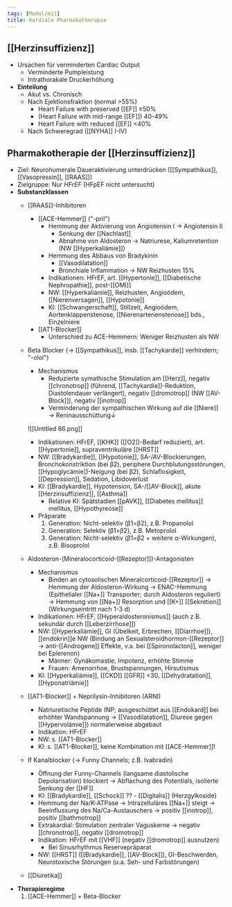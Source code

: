```yaml
---
tags: [Modul/m11]
title: Kardiale Pharmakotherapie
---
```

## [[Herzinsuffizienz]]

- Ursachen für verminderten Cardiac Output
    - Verminderte Pumpleistung
    - Intrathorakale Druckerhöhung
- **Einteilung**
    - Akut vs. Chronisch
    - Nach Ejektionsfraktion (normal >55%)
        - Heart Failure with preserved [[EF]] ≥50%
        - (Heart Failure with mid-range [[EF]]) 40-49%
        - Heart Failure with reduced [[EF]] <40%
    - Nach Schweregrad ([[NYHA]] I-IV)

## Pharmakotherapie der [[Herzinsuffizienz]]

- Ziel: Neurohumerale Daueraktivierung unterdrücken ([[Sympathikus]], [[Vasopressin]], [[RAAS]])
- Zielgruppe: Nur *HFrEF* (HFpEF nicht untersucht)
- **Substanzklassen**
    - [[RAAS]]-Inhibitoren
        - [[ACE-Hemmer]] ("-pril")
            - Hemmung der Aktivierung von Angiotensin I → Angiotensin II
                - Senkung der [[Nachlast]]
                - Abnahme von Aldosteron → Natriurese, Kaliumretention (NW [[Hyperkaliämie]])
            - Hemmung des Abbaus von Bradykinin
                - [[Vasodilatation]]
                - Bronchiale Inflammation → NW Reizhusten 15%
            - Indikationen: HFrEF, art. [[Hypertonie]], [[Diabetische Nephropathie]], post-[[OMI]]
            - NW: [[Hyperkaliämie]], Reizhusten, Angioödem, [[Nierenversagen]], [[Hypotonie]]
            - KI: [[Schwangerschaft]], Stillzeit, Angioödem, Aortenklappenstenose, [[Nierenarterienstenose]] bds., Einzelniere
        - [[AT1-Blocker]]
            - Unterschied zu ACE-Hemmern: Weniger Reizhusten als NW
    - Beta Blocker (→ [[Sympathikus]], insb. [[Tachykardie]] verhindern; "-olol")
        - Mechanismus
            - Reduzierte symathische Stimulation am [[Herz]], negativ [[chronotrop]] (führend, [[Tachykardie]]-Reduktion, Diastolendauer verlängert), negativ [[dromotrop]] (NW [[AV-Block]]), negativ [[inotrop]]
            - Verminderung der sympathischen Wirkung auf die [[Niere]] → Reninausschüttung↓

        ![[Untitled 66.png]]

        - Indikationen: HFrEF, [[KHK]] ([[O2]]-Bedarf reduziert), art. [[Hypertonie]], supraventrikuläre [[HRST]]
        - NW: [[Bradykardie]], [[Hypotonie]], SA-/AV-Blockierungen, Bronchokonstriktion (bei β2), periphere Durchblutungsstörungen, [[Hypoglycämie]]-Neigung (bei β2), Schlaflosigkeit, [[Depression]], Sedation, Libidoverlust
        - KI: [[Bradykardie]], Hypotension, SA-/[[AV-Block]], akute [[Herzinsuffizienz]], [[Asthma]]
            - Relative KI: Spätstadien [[pAVK]], [[Diabetes mellitus]] mellitus, [[Hypothyreose]]
        - Präparate
            1. Generation: Nicht-selektiv (β1=β2), z.B. Propanolol
            2. Generation: Selektiv (β1>β2), z.B. Metoprolol
            3. Generation: Nicht-selektiv (β1=β2 + weitere α-Wirkungen), z.B. Bisoprolol
    - Aldosteron-(Mineralocorticoid-[[Rezeptor]])-Antagonisten
        - Mechanismus
            - Binden an cytosolischen Mineralcorticoid-[[Rezeptor]] → Hemmung der Aldosteron-Wirkung → ENAC-Hemmung (Epithelialer [[Na+]] Transporter; durch Aldosteron reguliert) → Hemmung von [[Na+]] Resorption und [[K+]] [[Sekretion]] (Wirkungseintritt nach 1-3 d)
        - Indikationen: HFrEF, [[Hyperaldosteronismus]] (auch z.B. sekundär durch [[Leberzirrhose]])
        - NW: [[Hyperkaliämie]], GI (Übelkeit, Erbrechen, [[Diarrhoe]]), [[endokrin]]e NW (Bindung an Sexualsteroidhormon-[[Rezeptor]] → anti-[[Androgene]] Effekte, v.a. bei [[Spironolacton]], weniger bei Eplerenon)
            - Männer: Gynäkomastie, Impotenz, erhöhte Stimme
            - Frauen: Amenorrhoe, Brustspannungen, Hirsutismus
        - KI: [[Hyperkaliämie]], [[CKD]] [[GFR]] <30, [[Dehydratation]], [[Hyponatriämie]]
    - [[AT1-Blocker]] + Neprilysin-Inhibitoren (ARNI)
        - Natriuretische Peptide (NP; ausgeschüttet aus [[Endokard]] bei erhöhter Wandspannung → [[Vasodilatation]], Diurese gegen [[Hypervolämie]]) normalerweise abgebaut
        - Indikation: HFrEF
        - NW: s. [[AT1-Blocker]]
        - KI: s. [[AT1-Blocker]], keine Kombination mit [[ACE-Hemmer]]!
    - If Kanalblocker (→ Funny Channels; z.B. Ivabradin)
        - Öffnung der Funny-Channels (langsame diastolische Depolarisation) blockiert → Abflachung des Potentials, isolierte Senkung der [[HF]]
        - KI: [[Bradykardie]], [[Schock]] ??    - [[Digitalis]] (Herzgylkoside)
        - Hemmung der Na/K-ATPase → Intrazelluläres [[Na+]] steigt → Beeinflussung des Na/Ca-Austauschers → positiv [[inotrop]], positiv [[bathmotrop]]
        - Extrakardial: Stimulation zentraler Vaguskerne → negativ [[chronotrop]], negativ [[dromotrop]]
        - Indikation: HFrEF mit [[VHF]] (negativ [[dromotrop]] ausnutzen)
            - Bei Sinusrhythmus Reservepräparat
        - NW: [[HRST]] ([[Bradykardie]], [[AV-Block]]), GI-Beschwerden, Neurotoxische Störungen (u.a. Seh- und Farbstörungen)
    - [[Diuretika]]
- **Therapieregime**
    1. [[ACE-Hemmer]] + Beta-Blocker

